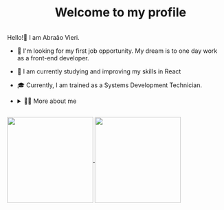 <!--Title-->
<div id=user-content-toc>
  <ul align="center">
    <summary><h1 style="display: inline-block">Welcome to my profile</h1></summary>
</div>

<!-- Presentation -->
  Hello!👋 I am Abraão Vieri.
  - 🔭 I'm looking for my first job opportunity. My dream is to one day work as a front-end developer.
  - 📓 I am currently studying and improving my skills in React
  - 🎓 Currently, I am trained as a Systems Development Technician.
  - <details> <summary>👨‍💻 More about me</summary>
    
    - 💬 At the age of 20, currently residing in Brazil, I strive to improve my English while gaining experience with React.js, Sass, Bootstrap, and design and prototyping tools such as Figma and Photoshop. I am constantly seeking challenges to enhance my skills in the world of front-end development.
    
    - ⚡ I have an appreciation for reading, whether delving into a good philosophy book or exploring topics in personal development. Additionally, I enjoy keeping up with current movies and TV series, and I don't deny my enthusiasm for games! I sincerely believe that our personal interests play a vital role in enhancing our understanding of the world and in resolving everyday challenges.
    </details>
##
<!-- GithubStats
<picture>
  <source
    srcset="https://github-readme-stats.vercel.app/api?username=abvieri&show_icons=true&theme=tokyonight"
    media="(prefers-color-scheme: dark)"
  />
  <img width= "49%" src="https://github-readme-stats.vercel.app/api?username=abvieri&show_icons=true" />
</picture>

<picture>
  <source
    srcset="https://github-readme-stats.vercel.app/api/top-langs/?username=abvieri&layout=compact"
  />
  <img width= "49%" src="https://github.com/abvieri/github-readme-stats&theme=tokyonight"/>
</picture> -->



<a href="https://github.com/abvieri/github-readme-stats">
  <img height=200 align="center" src="https://github-readme-stats.vercel.app/api?username=abvieri&theme=tokyonight"/>
</a>
<a href="https://github.com/abvieri/convoychat">
  <img height=200 align="center" src="https://github-readme-stats.vercel.app/api/top-langs?username=abvieri&layout=compact&theme=tokyonight&langs_count=8&card_width=320" />
</a>
